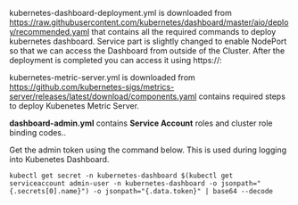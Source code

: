 kubernetes-dashboard-deployment.yml is downloaded from https://raw.githubusercontent.com/kubernetes/dashboard/master/aio/deploy/recommended.yaml that contains all the required commands to deploy kubernetes dashboard.
Service part is slightly changed to enable NodePort so that we can access the Dashboard from outside of the Cluster. After the deployment is completed you can access it using https://<node-ip>:<nodeport>

kubernetes-metric-server.yml is downloaded from https://github.com/kubernetes-sigs/metrics-server/releases/latest/download/components.yaml contains required steps to deploy Kubenetes Metric Server. 

**dashboard-admin.yml** contains **Service Account** roles and cluster role binding codes..

Get the admin token using the command below. This is used during logging into Kubenetes Dashboard.
```
kubectl get secret -n kubernetes-dashboard $(kubectl get serviceaccount admin-user -n kubernetes-dashboard -o jsonpath="{.secrets[0].name}") -o jsonpath="{.data.token}" | base64 --decode
```



